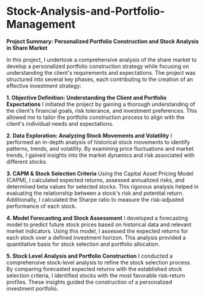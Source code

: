 # Stock-Analysis-and-Portfolio-Management
**Project Summary: Personalized Portfolio Construction and Stock Analysis in Share Market**

In this project, I undertook a comprehensive analysis of the share market to develop a personalized portfolio construction strategy while focusing on understanding the client's requirements and expectations. The project was structured into several key phases, each contributing to the creation of an effective investment strategy:

**1. Objective Definition: Understanding the Client and Portfolio Expectations**
I initiated the project by gaining a thorough understanding of the client's financial goals, risk tolerance, and investment preferences. This allowed me to tailor the portfolio construction process to align with the client's individual needs and expectations.

**2. Data Exploration: Analyzing Stock Movements and Volatility**
I performed an in-depth analysis of historical stock movements to identify patterns, trends, and volatility. By examining price fluctuations and market trends, I gained insights into the market dynamics and risk associated with different stocks.

**3. CAPM & Stock Selection Criteria**
Using the Capital Asset Pricing Model (CAPM), I calculated expected returns, assessed annualized risks, and determined beta values for selected stocks. This rigorous analysis helped in evaluating the relationship between a stock's risk and potential return. Additionally, I calculated the Sharpe ratio to measure the risk-adjusted performance of each stock.

**4. Model Forecasting and Stock Assessment**
I developed a forecasting model to predict future stock prices based on historical data and relevant market indicators. Using this model, I assessed the expected returns for each stock over a defined investment horizon. This analysis provided a quantitative basis for stock selection and portfolio allocation.

**5. Stock Level Analysis and Portfolio Construction**
I conducted a comprehensive stock-level analysis to refine the stock selection process. By comparing forecasted expected returns with the established stock selection criteria, I identified stocks with the most favorable risk-return profiles. These insights guided the construction of a personalized investment portfolio.
